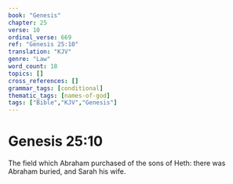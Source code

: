 ```yaml
---
book: "Genesis"
chapter: 25
verse: 10
ordinal_verse: 669
ref: "Genesis 25:10"
translation: "KJV"
genre: "Law"
word_count: 18
topics: []
cross_references: []
grammar_tags: [conditional]
thematic_tags: [names-of-god]
tags: ["Bible","KJV","Genesis"]
---
```


# Genesis 25:10

The field which Abraham purchased of the sons of Heth: there was Abraham buried, and Sarah his wife.
